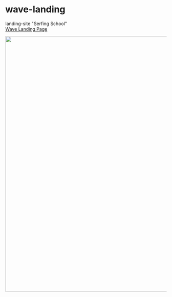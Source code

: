 # wave-landing

landing-site "Serfing School" </br>
[Wave Landing Page](https://koteikanata.github.io/wave-landing/)

<img src="./src/images/demo.png" width="800" />

